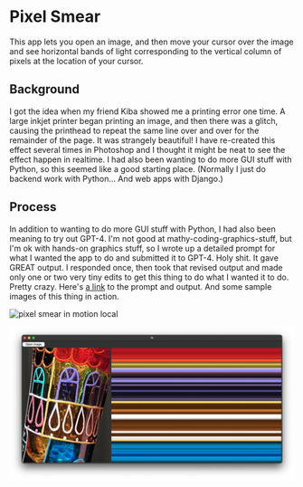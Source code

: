 # Pixel Smear
This app lets you open an image, and then move your cursor over the image and see horizontal bands of light corresponding to the vertical column of pixels at the location of your cursor. 
## Background
I got the idea when my friend Kiba showed me a printing error one time. A large inkjet printer began printing an image, and then there was a glitch, causing the printhead to repeat the same line over and over for the remainder of the page. It was strangely beautiful! I have re-created this effect several times in Photoshop and I thought it might be neat to see the effect happen in realtime. I had also been wanting to do more GUI stuff with Python, so this seemed like a good starting place. (Normally I just do backend work with Python… And web apps with Django.)
## Process
In addition to wanting to do more GUI stuff with Python, I had also been meaning to try out GPT-4. I'm not good at mathy-coding-graphics-stuff, but I'm ok with hands-on graphics stuff, so I wrote up a detailed prompt for what I wanted the app to do and submitted it to GPT-4. Holy shit. It gave GREAT output. I responded once, then took that revised output and made only one or two very tiny edits to get this thing to do what I wanted it to do. Pretty crazy.
Here's [a link](https://chat.openai.com/share/7ba4f982-fbbe-4553-adb5-5a1744154c72) to the prompt and output. And some sample images of this thing in action.

![pixel smear in motion local](/pixel%20smear%20in%20motion.gif)

![pixel smear still](/pixel%20smear%20example%202.png)
